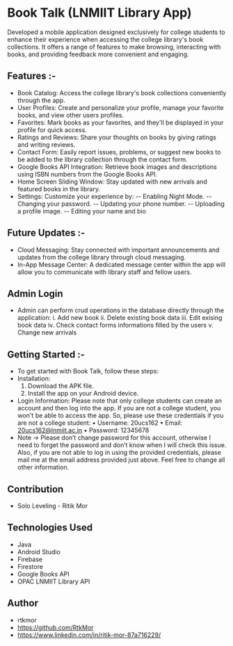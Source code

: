 # Book Talk (LNMIIT Library App) 
Developed a mobile application designed exclusively for college students to enhance their experience when accessing the college library's book collections. It offers a range of features to make browsing, interacting with books, and providing feedback more convenient and engaging.

## Features :-
- Book Catalog: Access the college library's book collections conveniently through the app.
- User Profiles: Create and personalize your profile, manage your favorite books, and view other users profiles.
- Favorites: Mark books as your favorites, and they'll be displayed in your profile for quick access.
- Ratings and Reviews: Share your thoughts on books by giving ratings and writing reviews.
- Contact Form: Easily report issues, problems, or suggest new books to be added to the library collection through the contact form.
- Google Books API Integration: Retrieve book images and descriptions using ISBN numbers from the Google Books API.
- Home Screen Sliding Window: Stay updated with new arrivals and featured books in the library.
- Settings: Customize your experience by:
    -- Enabling Night Mode.
    -- Changing your password.
    -- Updating your phone number.
    -- Uploading a profile image.
    -- Editing your name and bio

## Future Updates :-
- Cloud Messaging: Stay connected with important announcements and updates from the college library through cloud messaging.
- In-App Message Center: A dedicated message center within the app will allow you to communicate with library staff and fellow users.

## Admin Login
- Admin can perform crud operations in the database directly through the application:
    i. Add new book
    ii. Delete existing book data
    iii. Edit exising book data
    iv. Check contact forms informations filled by the users
    v. Change new arrivals

## Getting Started :-
- To get started with Book Talk, follow these steps:
- Installation:
    1. Download the APK file.
    2. Install the app on your Android device.
- Login Information: Please note that only college students can create an account and then log into the app. If you are not a college student, you won't be able to access the app. So, please use these credentials if you are not a college student:
      • Username: 20ucs162
      • Email: 20ucs162@lnmiit.ac.in
      • Password: 12345678
- Note -> Please don’t change password for this account, otherwise I need to forget the password and don’t know when I will check this issue. Also, if you are not able to log in using the provided credentials, please mail me at the email address provided just above. Feel free to change all other information.

## Contribution
- Solo Leveling - Ritik Mor

## Technologies Used
- Java
- Android Studio
- Firebase
- Firestore
- Google Books API
- OPAC LNMIIT Library API

## Author
- rtkmor
- https://github.com/RtkMor
- https://www.linkedin.com/in/ritik-mor-87a716229/
